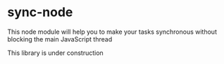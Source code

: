 # sync-node
This node module will help you to make your tasks synchronous without blocking the main JavaScript thread

This library is under construction
